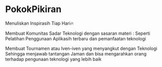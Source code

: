 # PokokPikiran
Menuliskan Inspirasih Tiap Hari🔥

Membuat Komunitas Sadar Teknologi dengan sasaran materi : Seperti 
Pelatihan Penggunaan Aplikasih terbaru dan pemanfaatan teknologi

Membuat Tournamen atau Iven-iven yang menyangkut dengan Teknologi 
Sehingga menjawab tantangan Jaman dan bisa mengarahkan orang terhadap
pengunaan teknologi yang lebih baik

 
